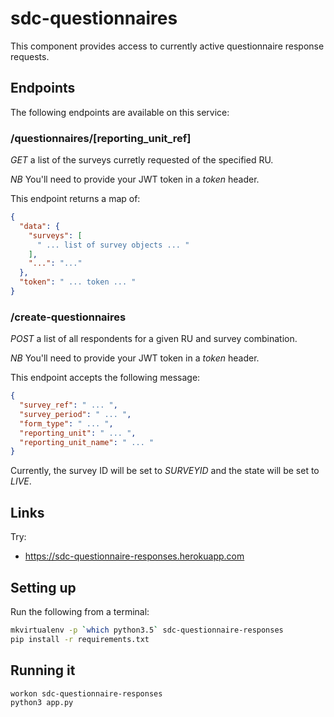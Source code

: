 
# sdc-questionnaires
This component provides access to currently active questionnaire response requests.

## Endpoints

The following endpoints are available on this service:

### /questionnaires/[reporting_unit_ref]

*GET* a list of the surveys curretly requested of the specified RU.

*NB* You'll need to provide your JWT token in a *token* header.

This endpoint returns a map of: 

```json
{
  "data": {
    "surveys": [
      " ... list of survey objects ... "
    ],
    "...": "..."
  },
  "token": " ... token ... "
}
```

### /create-questionnaires

*POST* a list of all respondents for a given RU and survey combination.

*NB* You'll need to provide your JWT token in a *token* header.

This endpoint accepts the following message:

```json
{
  "survey_ref": " ... ",
  "survey_period": " ... ",
  "form_type": " ... ",
  "reporting_unit": " ... ",
  "reporting_unit_name": " ... "
}
```

Currently, the survey ID will be set to *SURVEYID* and the state will be set to *LIVE*.

## Links

Try:
 * https://sdc-questionnaire-responses.herokuapp.com

## Setting up

Run the following from a terminal:

```bash
mkvirtualenv -p `which python3.5` sdc-questionnaire-responses
pip install -r requirements.txt
```

## Running it

```bash
workon sdc-questionnaire-responses
python3 app.py
```
